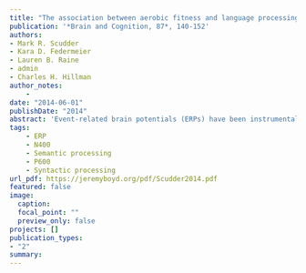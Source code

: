 ```yaml
---
title: "The association between aerobic fitness and language processing in children: Implications for academic achievement"
publication: '*Brain and Cognition, 87*, 140-152'
authors:
- Mark R. Scudder
- Kara D. Federmeier
- Lauren B. Raine
- admin
- Charles H. Hillman
author_notes:
    -
date: "2014-06-01"
publishDate: "2014"
abstract: 'Event-related brain potentials (ERPs) have been instrumental for discerning the relationship between children’s aerobic fitness and aspects of cognition, yet language processing remains unexplored. ERPs linked to the processing of semantic information (the N400) and the analysis of language structure (the P600) were recorded from higher and lower aerobically fit children as they read normal sentences and those containing semantic or syntactic violations. Results revealed that higher fit children exhibited greater N400 amplitude and shorter latency across all sentence types, and a larger P600 effect for syntactic violations. Such findings suggest that higher fitness may be associated with a richer network of words and their meanings, and a greater ability to detect and/or repair syntactic errors. The current findings extend previous ERP research explicating the cognitive benefits associated with greater aerobic fitness in children and may have important implications for learning and academic performance.'
tags:
    - ERP
    - N400
    - Semantic processing
    - P600
    - Syntactic processing
url_pdf: https://jeremyboyd.org/pdf/Scudder2014.pdf
featured: false
image:
  caption:
  focal_point: ""
  preview_only: false
projects: []
publication_types:
- "2"
summary: 
---
```

